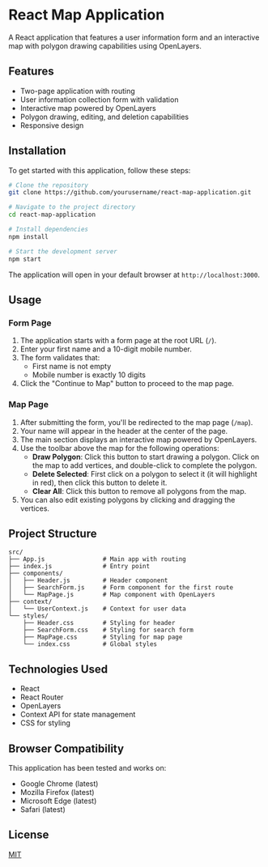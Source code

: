 # React Map Application

A React application that features a user information form and an interactive map with polygon drawing capabilities using OpenLayers.

## Features

- Two-page application with routing
- User information collection form with validation
- Interactive map powered by OpenLayers
- Polygon drawing, editing, and deletion capabilities
- Responsive design

## Installation

To get started with this application, follow these steps:

```bash
# Clone the repository
git clone https://github.com/yourusername/react-map-application.git

# Navigate to the project directory
cd react-map-application

# Install dependencies
npm install

# Start the development server
npm start
```

The application will open in your default browser at `http://localhost:3000`.

## Usage

### Form Page

1. The application starts with a form page at the root URL (`/`).
2. Enter your first name and a 10-digit mobile number.
3. The form validates that:
   - First name is not empty
   - Mobile number is exactly 10 digits
4. Click the "Continue to Map" button to proceed to the map page.

### Map Page

1. After submitting the form, you'll be redirected to the map page (`/map`).
2. Your name will appear in the header at the center of the page.
3. The main section displays an interactive map powered by OpenLayers.
4. Use the toolbar above the map for the following operations:
   - **Draw Polygon**: Click this button to start drawing a polygon. Click on the map to add vertices, and double-click to complete the polygon.
   - **Delete Selected**: First click on a polygon to select it (it will highlight in red), then click this button to delete it.
   - **Clear All**: Click this button to remove all polygons from the map.
5. You can also edit existing polygons by clicking and dragging the vertices.

## Project Structure

```
src/
├── App.js                # Main app with routing
├── index.js              # Entry point
├── components/
│   ├── Header.js         # Header component 
│   ├── SearchForm.js     # Form component for the first route
│   └── MapPage.js        # Map component with OpenLayers
├── context/
│   └── UserContext.js    # Context for user data
└── styles/
    ├── Header.css        # Styling for header
    ├── SearchForm.css    # Styling for search form
    ├── MapPage.css       # Styling for map page
    └── index.css         # Global styles
```

## Technologies Used

- React
- React Router
- OpenLayers
- Context API for state management
- CSS for styling

## Browser Compatibility

This application has been tested and works on:
- Google Chrome (latest)
- Mozilla Firefox (latest)
- Microsoft Edge (latest)
- Safari (latest)

## License

[MIT](LICENSE)
